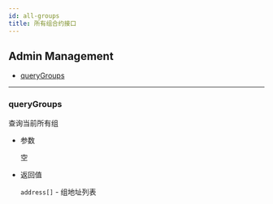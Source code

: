 ```yaml
---
id: all-groups
title: 所有组合约接口
---
```


<h2 class="hover-list">Admin Management</h2>

* [queryGroups](#queryGroups)

* * *

### queryGroups

查询当前所有组

* 参数
    
    空

* 返回值
    
    `address[]` - 组地址列表